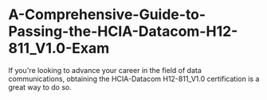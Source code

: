 # A-Comprehensive-Guide-to-Passing-the-HCIA-Datacom-H12-811_V1.0-Exam
If you're looking to advance your career in the field of data communications, obtaining the HCIA-Datacom H12-811_V1.0 certification is a great way to do so.
